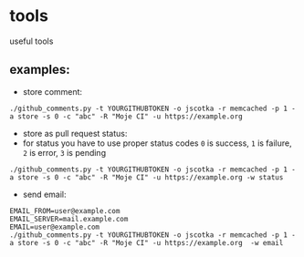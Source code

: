 # tools
useful tools

## examples:

* store comment:
```
./github_comments.py -t YOURGITHUBTOKEN -o jscotka -r memcached -p 1 -a store -s 0 -c "abc" -R "Moje CI" -u https://example.org
```

* store as pull request status:
 * for status you have to use proper status codes `0` is success, `1` is failure, `2` is error, `3` is pending
```
./github_comments.py -t YOURGITHUBTOKEN -o jscotka -r memcached -p 1 -a store -s 0 -c "abc" -R "Moje CI" -u https://example.org -w status
```

* send email:
```
EMAIL_FROM=user@example.com
EMAIL_SERVER=mail.example.com
EMAIL=user@example.com
./github_comments.py -t YOURGITHUBTOKEN -o jscotka -r memcached -p 1 -a store -s 0 -c "abc" -R "Moje CI" -u https://example.org  -w email

```

